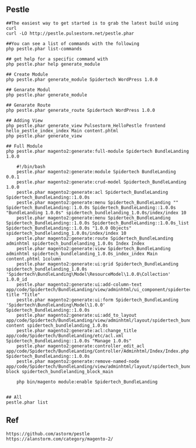 

## Pestle


    ##The easiest way to get started is to grab the latest build using curl
    curl -LO http://pestle.pulsestorm.net/pestle.phar
    
    ##You can see a list of commands with the following
    php pestle.phar list-commands
    
    ## get help for a specific command with
    php pestle.phar help generate_module
    
    ## Create Module
    php pestle.phar generate_module Spidertech WordPress 1.0.0
    
    ## Genarate Modul 
    php pestle.phar generate_module
    
    ## Genarate Route 
    php pestle.phar generate_route Spidertech WordPress 1.0.0
    
    ## Adding View
    php pestle.phar generate_view Pulsestorm_HelloPestle frontend hello_pestle_index_index Main content.phtml
    php pestle.phar generate_view
    
    ## Full Module
    php pestle.phar magento2:generate:full-module Spidertech BundleLanding 1.0.0 
        
        #!/bin/bash
        pestle.phar magento2:generate:module Spidertech BundleLanding 0.0.1
        pestle.phar magento2:generate:crud-model Spidertech_BundleLanding 1.0.0
        pestle.phar magento2:generate:acl Spidertech_BundleLanding Spidertech_BundleLanding::1.0.0s
        pestle.phar magento2:generate:menu Spidertech_BundleLanding "" Spidertech_BundleLanding::1.0.0s Spidertech_BundleLanding::1.0.0s "BundleLanding 1.0.0s" spidertech_bundlelanding_1.0.0s/index/index 10
        pestle.phar magento2:generate:menu Spidertech_BundleLanding Spidertech_BundleLanding::1.0.0s Spidertech_BundleLanding::1.0.0s_list Spidertech_BundleLanding::1.0.0s "1.0.0 Objects" spidertech_bundlelanding_1.0.0s/index/index 10
        pestle.phar magento2:generate:route Spidertech_BundleLanding adminhtml spidertech_bundlelanding_1.0.0s Index Index
        pestle.phar magento2:generate:view Spidertech_BundleLanding adminhtml spidertech_bundlelanding_1.0.0s_index_index Main content.phtml 1column
        pestle.phar magento2:generate:ui:grid Spidertech_BundleLanding spidertech_bundlelanding_1.0.0s 'Spidertech\BundleLanding\Model\ResourceModel\1.0.0\Collection' 1.0.0_id
        pestle.phar magento2:generate:ui:add-column-text app/code/Spidertech/BundleLanding/view/adminhtml/ui_component/spidertech_bundlelanding_1.0.0s.xml title "Title"
        pestle.phar magento2:generate:ui:form Spidertech_BundleLanding 'Spidertech\BundleLanding\Model\1.0.0' Spidertech_BundleLanding::1.0.0s
        pestle.phar magento2:generate:ui:add_to_layout app/code/Spidertech/BundleLanding/view/adminhtml/layout/spidertech_bundlelanding_1.0.0s_index_index.xml content spidertech_bundlelanding_1.0.0s
        pestle.phar magento2:generate:acl:change_title app/code/Spidertech/BundleLanding/etc/acl.xml Spidertech_BundleLanding::1.0.0s "Manage 1.0.0s"
        pestle.phar magento2:generate:controller_edit_acl app/code/Spidertech/BundleLanding/Controller/Adminhtml/Index/Index.php Spidertech_BundleLanding::1.0.0s
        pestle.phar magento2:generate:remove-named-node app/code/Spidertech/BundleLanding/view/adminhtml/layout/spidertech_bundlelanding_1.0.0s_index_index.xml block spidertech_bundlelanding_block_main

        php bin/magento module:enable Spidertech_BundleLanding


    ## All
    pestle.phar list





## Ref

    https://github.com/astorm/pestle
    https://alanstorm.com/category/magento-2/
